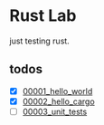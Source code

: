 # Rust Lab

just testing rust.

## todos

- [x] [00001_hello_world](/00001_hello_world)
- [x] [00002_hello_cargo](/00002_hello_cargo)
- [ ] [00003_unit_tests](/00003_unit_tests)